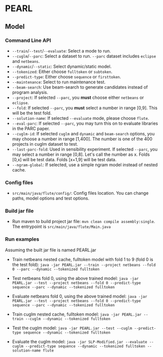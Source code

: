 # PEARL

## Model

### Command Line API

- `--train`/`--test`/`--evaluate`: Select a mode to run.
- `--cuglm`/`--parc`: Select a dataset to run. `--parc` dataset includes `eclipse` and `netbeans`.
- `--dynamic`/`--static`: Select dynamic/static model.
- `--tokenized`: Either choose `fulltoken` or `subtoken`.
- `--predict-type`: Either choose `sequence` or `firsttoken`.
- `--maintenance`: Select to run maintenance test.
- `--beam-search`: Use beam-search to generate candidates instead of program analysis.
- `--project`: If selected `--parc`, you **must** choose either `netbeans` or `eclipse`.
- `--fold`: If selected `--parc`, you **must** select a number in range [0,9]. This will be the test fold.
- `--solution-name`: If selected `--evaluate` mode, please choose `flute`.
- `--eval-parc`: If selected `--parc`, you may turn this on to evaluate libraries in the PARC paper.
- `--cuglm-id`: If selected `cuglm` and `dynamic` and `beam-search` options, you may choose a number in range [1,400]. The number is one of the 400 projects in cuglm dataset to test.
- `--last-parc-fold`: Used in sensibility experiment. If selected `--parc`, you may select a number in range [0,8]. Let's call the number as x. Folds [0,x] will be test data. Folds [x+1,9] will be test data.
- `--ngram-global`: If selected, use a simple ngram model instead of nested cache.

### Config files
- `src/main/java/flute/config/`: Config files location. You can change paths, model options and test options.

### Build jar file
- Run maven to build project jar file: `mvn clean compile assembly:single`. The entrypoint is `src/main/java/flute/Main.java`

### Run examples
Assuming the built jar file is named PEARL.jar

- Train netbeans nested cache, fulltoken model with fold 1 to 9 (fold 0 is the test fold): `java -jar PEARL.jar --train --project netbeans --fold 0 --parc --dynamic --tokenized fulltoken`
- Test netbeans fold 0, using the above trained model: `java -jar PEARL.jar --test --project netbeans --fold 0 --predict-type sequence --parc --dynamic --tokenized fulltoken`
- Evaluate netbeans fold 0, using the above trained model: `java -jar PEARL.jar --test --project netbeans --fold 0 --predict-type sequence --parc --dynamic --tokenized fulltoken`

- Train cuglm nested cache, fulltoken model: `java -jar PEARL.jar --train --cuglm --dynamic --tokenized fulltoken`
- Test the cuglm model: `java -jar PEARL.jar --test --cuglm --predict-type sequence --dynamic --tokenized fulltoken`
- Evaluate the cuglm model: `java -jar SLP-Modified.jar --evaluate --cuglm --predict-type sequence --dynamic --tokenized fulltoken --solution-name flute`